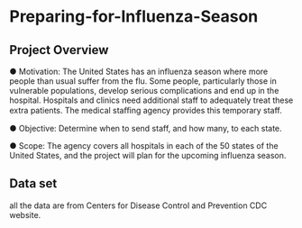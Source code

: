 # Preparing-for-Influenza-Season

## Project Overview
● Motivation: The United States has an influenza season where more people than usual
suffer from the flu. Some people, particularly those in vulnerable populations, develop serious
complications and end up in the hospital. Hospitals and clinics need additional staff to
adequately treat these extra patients. The medical staﬃng agency provides this temporary
staff.

● Objective: Determine when to send staff, and how many, to each state.

● Scope: The agency covers all hospitals in each of the 50 states of the United States, and
the project will plan for the upcoming influenza season.

## Data set
all the data are from Centers for Disease Control and Prevention CDC website.
